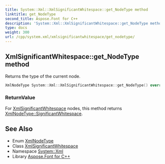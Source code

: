 ```yaml
---
title: System::Xml::XmlSignificantWhitespace::get_NodeType method
linktitle: get_NodeType
second_title: Aspose.Font for C++
description: 'System::Xml::XmlSignificantWhitespace::get_NodeType method. Returns the type of the current node in C++.'
type: docs
weight: 300
url: /cpp/system.xml/xmlsignificantwhitespace/get_nodetype/
---
```

## XmlSignificantWhitespace::get_NodeType method


Returns the type of the current node.

```cpp
XmlNodeType System::Xml::XmlSignificantWhitespace::get_NodeType() override
```


### ReturnValue

For [XmlSignificantWhitespace](../) nodes, this method returns [XmlNodeType::SignificantWhitespace](../../xmlnodetype/).

## See Also

* Enum [XmlNodeType](../../xmlnodetype/)
* Class [XmlSignificantWhitespace](../)
* Namespace [System::Xml](../../)
* Library [Aspose.Font for C++](../../../)

